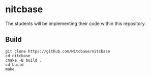 # nitcbase

The students will be implementing their code within this repository.

## Build

```
git clone https://github.com/Nitcbase/nitcbase
cd nitcbase
cmake -B build .
cd build
make
```
